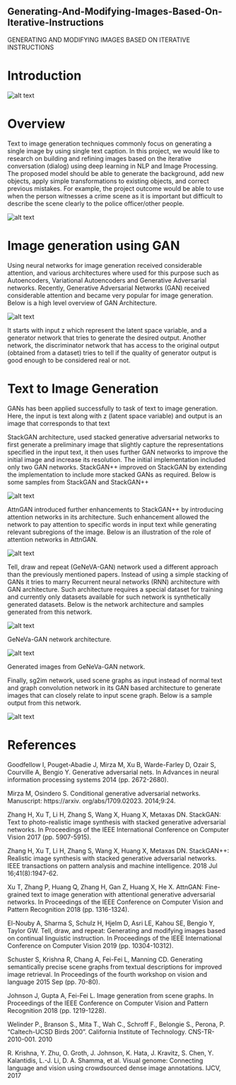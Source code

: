 ## Generating-And-Modifying-Images-Based-On-Iterative-Instructions
GENERATING AND MODIFYING IMAGES BASED ON ITERATIVE INSTRUCTIONS

# Introduction

![alt text](Images/first.png)

# Overview

Text to image generation techniques commonly focus on generating a single image by using single text caption. In this project, we would like to research on building and refining images based on the iterative conversation (dialog) using deep learning in NLP and Image Processing. The proposed model should be able to generate the background, add new objects, apply simple transformations to existing objects, and correct previous mistakes. For example, the project outcome would be able to use when the person witnesses a crime scene as it is important but difficult to describe the scene clearly to the police officer/other people.

![alt text](Images/second.png)


# Image generation using GAN

Using neural networks for image generation received considerable attention, and various architectures where used for this purpose such as Autoencoders, Variational Autoencoders and Generative Adversarial networks. Recently, Generative Adversarial Networks (GAN) received considerable attention and became very popular for image generation. Below is a high level overview of GAN Architecture.

![alt text](Images/third.png)

It starts with input z which represent the latent space variable, and a generator network that tries to generate the desired output. Another network, the discriminator network that has access to the original output (obtained from a dataset) tries to tell if the quality of generator output is good enough to be considered real or not.

# Text to Image Generation

GANs has been applied successfully to task of text to image generation. Here, the input is text along with z (latent space variable) and output is an image that corresponds to that text

StackGAN architecture, used stacked generative adversarial networks to first generate a preliminary image that slightly capture the representations specified in the input text, it then uses further GAN networks to improve the initial image and increase its resolution. The initial implementation included only two GAN networks. StackGAN++ improved on StackGAN by extending the implementation to include more stacked GANs as required. Below is some samples from StackGAN and StackGAN++

![alt text](Images/fourth.png)


AttnGAN introduced further enhancements to StackGAN++ by introducing attention networks in its architecture. Such enhancement allowed the network to pay attention to specific words in input text while generating relevant subregions of the image. Below is an illustration of the role of attention networks in AttnGAN.

![alt text](Images/fifth.png)


Tell, draw and repeat (GeNeVA-GAN) network used a different approach than the previously mentioned papers. Instead of using a simple stacking of GANs it tries to marry Recurrent neural networks (RNN) architecture with GAN architecture. Such architecture requires a special dataset for training and currently only datasets available for such network is synthetically generated datasets. Below is the network architecture and samples generated from this network.

![alt text](Images/sixth.png)

GeNeVa-GAN network architecture.

![alt text](Images/seventh.png)

Generated images from GeNeVa-GAN network.

Finally, sg2im network, used scene graphs as input instead of normal text and graph convolution network in its GAN based architecture to generate images that can closely relate to input scene graph. Below is a sample output from this network.

![alt text](Images/eighth.png)

# References

Goodfellow I, Pouget-Abadie J, Mirza M, Xu B, Warde-Farley D, Ozair S, Courville A, Bengio Y. Generative adversarial nets. In Advances in neural information processing systems 2014 (pp. 2672-2680). 

Mirza M, Osindero S. Conditional generative adversarial networks. Manuscript: https://arxiv. org/abs/1709.02023. 2014;9:24. 

Zhang H, Xu T, Li H, Zhang S, Wang X, Huang X, Metaxas DN. StackGAN: Text to photo-realistic image synthesis with stacked generative adversarial networks. In Proceedings of the IEEE International Conference on Computer Vision 2017 (pp. 5907-5915). 

Zhang H, Xu T, Li H, Zhang S, Wang X, Huang X, Metaxas DN. StackGAN++: Realistic image synthesis with stacked generative adversarial networks. IEEE transactions on pattern analysis and machine intelligence. 2018 Jul 16;41(8):1947-62. 

Xu T, Zhang P, Huang Q, Zhang H, Gan Z, Huang X, He X. AttnGAN: Fine-grained text to image generation with attentional generative adversarial networks. In Proceedings of the IEEE Conference on Computer Vision and Pattern Recognition 2018 (pp. 1316-1324). 

El-Nouby A, Sharma S, Schulz H, Hjelm D, Asri LE, Kahou SE, Bengio Y, Taylor GW. Tell, draw, and repeat: Generating and modifying images based on continual linguistic instruction. In Proceedings of the IEEE International Conference on Computer Vision 2019 (pp. 10304-10312). 

Schuster S, Krishna R, Chang A, Fei-Fei L, Manning CD. Generating semantically precise scene graphs from textual descriptions for improved image retrieval. In Proceedings of the fourth workshop on vision and language 2015 Sep (pp. 70-80). 

Johnson J, Gupta A, Fei-Fei L. Image generation from scene graphs. In Proceedings of the IEEE Conference on Computer Vision and Pattern Recognition 2018 (pp. 1219-1228). 

Welinder P., Branson S., Mita T., Wah C., Schroff F., Belongie S., Perona, P. “Caltech-UCSD Birds 200”. California Institute of Technology. CNS-TR-2010-001. 2010 

R. Krishna, Y. Zhu, O. Groth, J. Johnson, K. Hata, J. Kravitz, S. Chen, Y. Kalantidis, L.-J. Li, D. A. Shamma, et al. Visual genome: Connecting language and vision using crowdsourced dense image annotations. IJCV, 2017 

